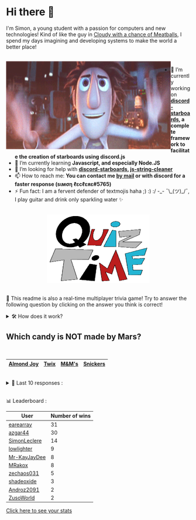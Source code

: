 # Hi there 👋

I'm Simon, a young student with a passion for computers and new technologies!
Kind of like the guy in [Cloudy with a chance of Meatballs](https://www.youtube.com/watch?v=dQw4w9WgXcQ), I spend my days imagining and developing systems to make the world a better place!

<br>

<img width="450" height="240" src="./assets/cloudyWithAChanceOfMeatBalls.gif" align=left>

- 🔭 I’m currently working on **[discord-starboards](https://github.com/SimonLeclere/discord-starboards), a complete framework to facilitate the creation of starboards using discord.js**
- 🌱 I’m currently learning **Javascript, and especially Node.JS**
- 🤔 I’m looking for help with **[discord-starboards](https://github.com/SimonLeclere/discord-starboards), [js-string-cleaner](https://github.com/SimonLeclere/Js-String-Cleaner)**
- 📫 How to reach me: **You can contact me [by mail](mailto:simon-leclere@orange.fr) or with discord for a faster response (sιмση ℓεcℓεяε#5765)**
- ⚡ Fun fact: I am a fervent defender of textmojis haha ;) :) :/ -\_- ¯\\\_(ツ)\_/¯, I play guitar and drink only sparkling water ✨

<br>

<center><img width="280" height="187" src="./assets/quizTime.gif"></center>

<br>

🎲 This readme is also a real-time multiplayer trivia game! Try to answer the following question by clicking on the answer you think is correct!
<details>
  <summary>🛠️ How does it work?</summary>
  Each answer is a link to a pre-filled issue. When you press "Submit new issue", it triggers a Github action workflow that compares your answer with the correct answer, finds a new question and updates the readme.md file. Not bad huh?! This whole process only takes about 20 seconds!
</details>

## Which candy is NOT made by Mars?

<br>

| [Almond Joy](https://github.com/SimonLeclere/SimonLeclere/issues/new?title=quiz%7C3002%7CAlmond%20Joy&body=Just%20click%20'Submit%20new%20issue'.) | [Twix](https://github.com/SimonLeclere/SimonLeclere/issues/new?title=quiz%7C3002%7CTwix&body=Just%20click%20'Submit%20new%20issue'.) | [M&amp;M&#039;s](https://github.com/SimonLeclere/SimonLeclere/issues/new?title=quiz%7C3002%7CM&amp;M&#039;s&body=Just%20click%20'Submit%20new%20issue'.) | [Snickers](https://github.com/SimonLeclere/SimonLeclere/issues/new?title=quiz%7C3002%7CSnickers&body=Just%20click%20'Submit%20new%20issue'.) |
| - | - | - | - | 

<br>

<details>
  <summary>📒 Last 10 responses :</summary>

- **MRakox** answered **Comprehensive documentation** to `Which of these is not a key value of Agile software development?` (Good answer)
- **MRakox** answered **Three arrows** to `Created in a 1970 contest, the universal recycling symbol depicts what?` (Good answer)
- **shadeoxide** answered **Mudville** to `In the famous baseball poem 'Casey at the Bat' Casey plays for the team from what town?` (Good answer)
- **shadeoxide** answered **Friends** to `Which show did NOT feature a main cast member who played one of Jerry’s girlfriends on “Seinfeld”?` (Wrong answer)
- **shadeoxide** answered **Broom** to `What implement would you use to sweep dust from a floor?` (Good answer)
- **shadeoxide** answered **Chicago Bears** to `What is the oldest team in the NFL?` (Wrong answer)
- **shadeoxide** answered **True** to `"Windows NT" is a monolithic kernel.` (Wrong answer)
- **shadeoxide** answered **20 Minutes, 41 Seconds** to `How long was the World Record Speed Run of Valve Software&#039;s "Half-Life" that was done in 2014.` (Good answer)
- **SimonLeclere** answered **Hideki Tojo** to `Who was the Prime Minister of Japan when Japan declared war on the US?` (Good answer)
- **earearray** answered **Portal 2** to `"The Potato Sack" was a collection of indie games released on Steam in 2011 as a promotion for which game?` (Good answer)

</details>

<br>

📊 Leaderboard :

| User | Number of wins |
|-|-|
| [earearray](https://github.com/earearray) | 31 |
| [azgar44](https://github.com/azgar44) | 30 |
| [SimonLeclere](https://github.com/SimonLeclere) | 14 |
| [lowlighter](https://github.com/lowlighter) | 9 |
| [Mr-KayJayDee](https://github.com/Mr-KayJayDee) | 8 |
| [MRakox](https://github.com/MRakox) | 8 |
| [zechaos031](https://github.com/zechaos031) | 5 |
| [shadeoxide](https://github.com/shadeoxide) | 3 |
| [Androz2091](https://github.com/Androz2091) | 2 |
| [ZusoWorld](https://github.com/ZusoWorld) | 2 |

[Click here to see your stats](https://github.com/SimonLeclere/SimonLeclere/issues/new?title=MyStats&body=Just%20click%20%27Submit%20new%20issue%27.)